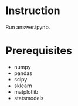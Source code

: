 # Instruction
Run answer.ipynb.

# Prerequisites
- numpy
- pandas
- scipy
- sklearn
- matplotlib
- statsmodels